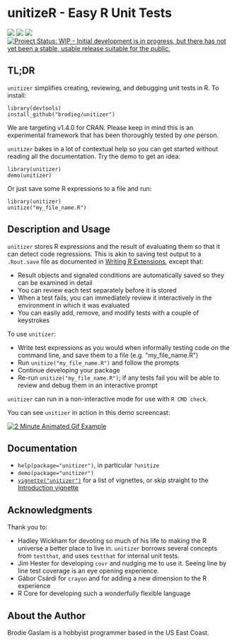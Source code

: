 # unitizeR - Easy R Unit Tests

[![](https://travis-ci.org/brodieG/unitizer.svg?branch=master)](https://travis-ci.org/brodieG/unitizer)
[![](https://codecov.io/github/brodieG/unitizer/coverage.svg?branch=master)](https://codecov.io/github/brodieG/unitizer?branch=master)
[![](http://www.r-pkg.org/badges/version/unitizer)](https://cran.r-project.org/package=unitizer)
[![Project Status: WIP - Initial development is in progress, but there has not yet been a stable, usable release suitable for the public.](http://www.repostatus.org/badges/latest/wip.svg)](http://www.repostatus.org/#wip)

## TL;DR

`unitizer` simplifies creating, reviewing, and debugging unit tests in R.  To install:

```
library(devtools)
install_github("brodieg/unitizer")
```
We are targeting v1.4.0 for CRAN.  Please keep in mind this is an experimental
framework that has been thoroughly tested by *one* person.

`unitizer` bakes in a lot of contextual help so you can get started without reading all the documentation.  Try the demo to get an idea:
```
library(unitizer)
demo(unitizer)
```
Or just save some R expressions to a file and run:
```
library(unitizer)
unitize("my_file_name.R")
```

## Description and Usage

`unitizer` stores R expressions and the result of evaluating them so that it can
detect code regressions.  This is akin to saving test output to a
`.Rout.save` file as documented in [Writing R
Extensions](https://cran.r-project.org/doc/manuals/r-release/R-exts.html#Package-subdirectories),
except that:

* Result objects and signaled conditions are automatically saved so they can be
  examined in detail
* You can review each test separately before it is stored
* When a test fails, you can immediately review it interactively in the
  environment in which it was evaluated
* You can easily add, remove, and modify tests with a couple of keystrokes

To use `unitizer`:

* Write test expressions as you would when informally testing code on the
  command line, and save them to a file (e.g. "my_file_name.R")
* Run `unitize("my_file_name.R")` and follow the prompts
* Continue developing your package
* Re-run `unitize("my_file_name.R")`; if any tests fail you will be able to
  review and debug them in an interactive prompt

`unitizer` can run in a non-interactive mode for use with `R CMD check`.

You can see `unitizer` in action in this demo screencast:

[![2 Minute Animated Gif
Example](extra/gif/screencastintro.png)](extra/gif/frames/fin.gif)

## Documentation

* `help(package="unitizer")`, in particular `?unitize`
* `demo(package="unitizer")`
* [`vignette("unitizer")`](http://htmlpreview.github.io/?https://raw.githubusercontent.com/brodieG/unitizer/master/inst/doc/unitizer_index.html) for a list of vignettes, or skip straight to the [Introduction vignette](http://htmlpreview.github.io/?https://raw.githubusercontent.com/brodieG/unitizer/master/inst/doc/unitizer.html)

## Acknowledgments

Thank you to:

* Hadley Wickham for devoting so much of his life to making the R universe a better place to live in.  `unitizer` borrows several concepts from `testthat`, and uses `testthat` for internal unit tests.
* Jim Hester for developing `covr` and nudging me to use it.  Seeing line by line test coverage is an eye opening experience.
* Gábor Csárdi for `crayon` and for adding a new dimension to the R experience
* R Core for developing such a wonderfully flexible language

## About the Author

Brodie Gaslam is a hobbyist programmer based in the US East Coast.
